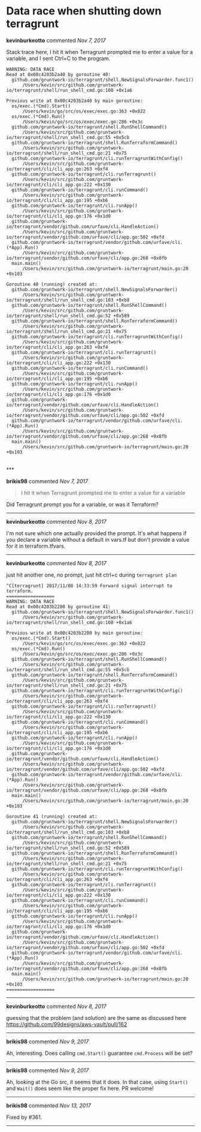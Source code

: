 # Data race when shutting down terragrunt

**kevinburkeotto** commented *Nov 7, 2017*

Stack trace here, I hit it when Terragrunt prompted me to enter a value for a variable, and I sent Ctrl+C to the program.

```
WARNING: DATA RACE
Read at 0x00c4203b2a40 by goroutine 40:
  github.com/gruntwork-io/terragrunt/shell.NewSignalsForwarder.func1()
      /Users/kevin/src/github.com/gruntwork-io/terragrunt/shell/run_shell_cmd.go:108 +0x1a6

Previous write at 0x00c4203b2a40 by main goroutine:
  os/exec.(*Cmd).Start()
      /Users/kevin/go/src/os/exec/exec.go:363 +0x822
  os/exec.(*Cmd).Run()
      /Users/kevin/go/src/os/exec/exec.go:286 +0x3c
  github.com/gruntwork-io/terragrunt/shell.RunShellCommand()
      /Users/kevin/src/github.com/gruntwork-io/terragrunt/shell/run_shell_cmd.go:55 +0x5cb
  github.com/gruntwork-io/terragrunt/shell.RunTerraformCommand()
      /Users/kevin/src/github.com/gruntwork-io/terragrunt/shell/run_shell_cmd.go:21 +0x75
  github.com/gruntwork-io/terragrunt/cli.runTerragruntWithConfig()
      /Users/kevin/src/github.com/gruntwork-io/terragrunt/cli/cli_app.go:263 +0xf4
  github.com/gruntwork-io/terragrunt/cli.runTerragrunt()
      /Users/kevin/src/github.com/gruntwork-io/terragrunt/cli/cli_app.go:222 +0x130
  github.com/gruntwork-io/terragrunt/cli.runCommand()
      /Users/kevin/src/github.com/gruntwork-io/terragrunt/cli/cli_app.go:195 +0xb6
  github.com/gruntwork-io/terragrunt/cli.runApp()
      /Users/kevin/src/github.com/gruntwork-io/terragrunt/cli/cli_app.go:176 +0x1d0
  github.com/gruntwork-io/terragrunt/vendor/github.com/urfave/cli.HandleAction()
      /Users/kevin/src/github.com/gruntwork-io/terragrunt/vendor/github.com/urfave/cli/app.go:502 +0xfd
  github.com/gruntwork-io/terragrunt/vendor/github.com/urfave/cli.(*App).Run()
      /Users/kevin/src/github.com/gruntwork-io/terragrunt/vendor/github.com/urfave/cli/app.go:268 +0x8fb
  main.main()
      /Users/kevin/src/github.com/gruntwork-io/terragrunt/main.go:20 +0x103

Goroutine 40 (running) created at:
  github.com/gruntwork-io/terragrunt/shell.NewSignalsForwarder()
      /Users/kevin/src/github.com/gruntwork-io/terragrunt/shell/run_shell_cmd.go:103 +0xb8
  github.com/gruntwork-io/terragrunt/shell.RunShellCommand()
      /Users/kevin/src/github.com/gruntwork-io/terragrunt/shell/run_shell_cmd.go:52 +0x589
  github.com/gruntwork-io/terragrunt/shell.RunTerraformCommand()
      /Users/kevin/src/github.com/gruntwork-io/terragrunt/shell/run_shell_cmd.go:21 +0x75
  github.com/gruntwork-io/terragrunt/cli.runTerragruntWithConfig()
      /Users/kevin/src/github.com/gruntwork-io/terragrunt/cli/cli_app.go:263 +0xf4
  github.com/gruntwork-io/terragrunt/cli.runTerragrunt()
      /Users/kevin/src/github.com/gruntwork-io/terragrunt/cli/cli_app.go:222 +0x130
  github.com/gruntwork-io/terragrunt/cli.runCommand()
      /Users/kevin/src/github.com/gruntwork-io/terragrunt/cli/cli_app.go:195 +0xb6
  github.com/gruntwork-io/terragrunt/cli.runApp()
      /Users/kevin/src/github.com/gruntwork-io/terragrunt/cli/cli_app.go:176 +0x1d0
  github.com/gruntwork-io/terragrunt/vendor/github.com/urfave/cli.HandleAction()
      /Users/kevin/src/github.com/gruntwork-io/terragrunt/vendor/github.com/urfave/cli/app.go:502 +0xfd
  github.com/gruntwork-io/terragrunt/vendor/github.com/urfave/cli.(*App).Run()
      /Users/kevin/src/github.com/gruntwork-io/terragrunt/vendor/github.com/urfave/cli/app.go:268 +0x8fb
  main.main()
      /Users/kevin/src/github.com/gruntwork-io/terragrunt/main.go:20 +0x103
```
<br />
***


**brikis98** commented *Nov 7, 2017*

> I hit it when Terragrunt prompted me to enter a value for a variable

Did Terragrunt prompt you for a variable, or was it Terraform?
***

**kevinburkeotto** commented *Nov 8, 2017*

I'm not sure which one actually provided the prompt. It's what happens if you declare a variable without a default in vars.tf but don't provide a value for it in terraform.tfvars.
***

**kevinburkeotto** commented *Nov 8, 2017*

just hit another one, no prompt, just hit ctrl+c during `terragrunt plan`

```
^C[terragrunt] 2017/11/08 14:33:59 Forward signal interrupt to terraform.
==================
WARNING: DATA RACE
Read at 0x00c4203b2200 by goroutine 41:
  github.com/gruntwork-io/terragrunt/shell.NewSignalsForwarder.func1()
      /Users/kevin/src/github.com/gruntwork-io/terragrunt/shell/run_shell_cmd.go:108 +0x1a6

Previous write at 0x00c4203b2200 by main goroutine:
  os/exec.(*Cmd).Start()
      /Users/kevin/go/src/os/exec/exec.go:363 +0x822
  os/exec.(*Cmd).Run()
      /Users/kevin/go/src/os/exec/exec.go:286 +0x3c
  github.com/gruntwork-io/terragrunt/shell.RunShellCommand()
      /Users/kevin/src/github.com/gruntwork-io/terragrunt/shell/run_shell_cmd.go:55 +0x5cb
  github.com/gruntwork-io/terragrunt/shell.RunTerraformCommand()
      /Users/kevin/src/github.com/gruntwork-io/terragrunt/shell/run_shell_cmd.go:21 +0x75
  github.com/gruntwork-io/terragrunt/cli.runTerragruntWithConfig()
      /Users/kevin/src/github.com/gruntwork-io/terragrunt/cli/cli_app.go:263 +0xf4
  github.com/gruntwork-io/terragrunt/cli.runTerragrunt()
      /Users/kevin/src/github.com/gruntwork-io/terragrunt/cli/cli_app.go:222 +0x130
  github.com/gruntwork-io/terragrunt/cli.runCommand()
      /Users/kevin/src/github.com/gruntwork-io/terragrunt/cli/cli_app.go:195 +0xb6
  github.com/gruntwork-io/terragrunt/cli.runApp()
      /Users/kevin/src/github.com/gruntwork-io/terragrunt/cli/cli_app.go:176 +0x1d0
  github.com/gruntwork-io/terragrunt/vendor/github.com/urfave/cli.HandleAction()
      /Users/kevin/src/github.com/gruntwork-io/terragrunt/vendor/github.com/urfave/cli/app.go:502 +0xfd
  github.com/gruntwork-io/terragrunt/vendor/github.com/urfave/cli.(*App).Run()
      /Users/kevin/src/github.com/gruntwork-io/terragrunt/vendor/github.com/urfave/cli/app.go:268 +0x8fb
  main.main()
      /Users/kevin/src/github.com/gruntwork-io/terragrunt/main.go:20 +0x103

Goroutine 41 (running) created at:
  github.com/gruntwork-io/terragrunt/shell.NewSignalsForwarder()
      /Users/kevin/src/github.com/gruntwork-io/terragrunt/shell/run_shell_cmd.go:103 +0xb8
  github.com/gruntwork-io/terragrunt/shell.RunShellCommand()
      /Users/kevin/src/github.com/gruntwork-io/terragrunt/shell/run_shell_cmd.go:52 +0x589
  github.com/gruntwork-io/terragrunt/shell.RunTerraformCommand()
      /Users/kevin/src/github.com/gruntwork-io/terragrunt/shell/run_shell_cmd.go:21 +0x75
  github.com/gruntwork-io/terragrunt/cli.runTerragruntWithConfig()
      /Users/kevin/src/github.com/gruntwork-io/terragrunt/cli/cli_app.go:263 +0xf4
  github.com/gruntwork-io/terragrunt/cli.runTerragrunt()
      /Users/kevin/src/github.com/gruntwork-io/terragrunt/cli/cli_app.go:222 +0x130
  github.com/gruntwork-io/terragrunt/cli.runCommand()
      /Users/kevin/src/github.com/gruntwork-io/terragrunt/cli/cli_app.go:195 +0xb6
  github.com/gruntwork-io/terragrunt/cli.runApp()
      /Users/kevin/src/github.com/gruntwork-io/terragrunt/cli/cli_app.go:176 +0x1d0
  github.com/gruntwork-io/terragrunt/vendor/github.com/urfave/cli.HandleAction()
      /Users/kevin/src/github.com/gruntwork-io/terragrunt/vendor/github.com/urfave/cli/app.go:502 +0xfd
  github.com/gruntwork-io/terragrunt/vendor/github.com/urfave/cli.(*App).Run()
      /Users/kevin/src/github.com/gruntwork-io/terragrunt/vendor/github.com/urfave/cli/app.go:268 +0x8fb
  main.main()
      /Users/kevin/src/github.com/gruntwork-io/terragrunt/main.go:20 +0x103
==================
```
***

**kevinburkeotto** commented *Nov 8, 2017*

guessing that the problem (and solution) are the same as discussed here https://github.com/99designs/aws-vault/pull/162
***

**brikis98** commented *Nov 9, 2017*

Ah, interesting. Does calling `cmd.Start()` guarantee `cmd.Process` will be set?
***

**brikis98** commented *Nov 9, 2017*

Ah, looking at the Go src, it seems that it does. In that case, using `Start()` and `Wait()` does seem like the proper fix here. PR welcome!
***

**brikis98** commented *Nov 13, 2017*

Fixed by #361.
***

